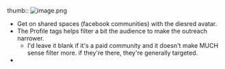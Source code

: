 thumb:: ![image.png](image_1699435884290_0.png)

- Get on shared spaces (facebook communities) with the diesred avatar.
- The Profile tags helps filter a bit the audience to make the outreach narrower.
	- I'd leave it blank if it's a paid community and it doesn't make MUCH sense filter more. if they're there, they're generally targeted.
-